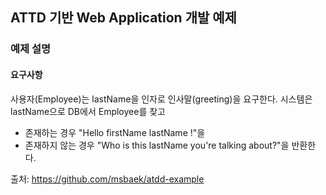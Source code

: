 ## ATTD 기반 Web Application 개발 예제

### 예제 설명

#### 요구사항

사용자(Employee)는 lastName을 인자로 인사말(greeting)을 요구한다. 시스템은 lastName으로 DB에서 Employee를 찾고

- 존재하는 경우 "Hello firstName lastName !"을
- 존재하지 않는 경우 "Who is this lastName you're talking about?"을
반환한다.

출처: https://github.com/msbaek/atdd-example